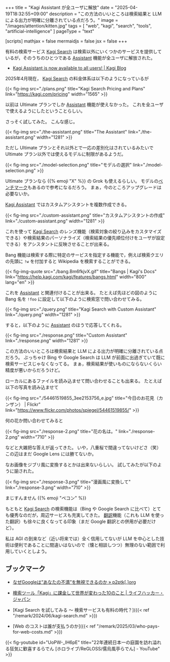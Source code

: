 +++
title = "Kagi Assistant が全ユーザに解放"
date =  "2025-04-19T18:32:55+09:00"
description = "この方法のいいところは検索結果と LLM による出力が明確に分離されている点だろう。"
image = "/images/attention/kitten.jpg"
tags = [ "web", "kagi", "search", "tools", "artificial-intelligence" ]
pageType = "text"

[scripts]
  mathjax = false
  mermaidjs = false
  jsx = false
+++

有料の検索サービス [Kagi Search] は検索以外にいくつかのサービスを提供しているが，そのうちのひとつである [Assistant] 機能が全ユーザに解放された。

- [Kagi Assistant is now available to all users! | Kagi Blog](https://blog.kagi.com/assistant-for-all)

2025年4月現在， [Kagi Search] の料金体系は以下のようになっているが

{{< fig-img src="./plans.png" title="Kagi Search Pricing and Plans" link="https://kagi.com/pricing" width="1565" >}}

以前は Ultimate プランでしか [Assistant] 機能が使えなかった。
これを全ユーザで使えるようにしたということらしい。

さっそく試してみた。
こんな感じ。

{{< fig-img src="./the-assistant.png" title="The Assistant" link="./the-assistant.png" width="1281" >}}

ただし Ultimate プランとそれ以外とで一応の差別化はされているみたいで Ultimate プラン以外では使えるモデルに制限があるようだ。

{{< fig-img src="./model-selection.png" title="モデルの選択" link="./model-selection.png" >}}

Ultimate プランなら {{% emoji "X" %}} の Grok も使えるらしい。
モデルの[ベンチマーク](https://help.kagi.com/kagi/ai/llm-benchmark.html "Kagi LLM Benchmarking Project | Kagi's Docs")もあるので参考になるだろう。
まぁ，今のところアップグレードは必要ないか。

[Kagi Assistant][Assistant] ではカスタムアシスタントを複数作成できる。

{{< fig-img src="./custom-assistant.png" title="カスタムアシスタントの作成" link="./custom-assistant.png" width="1281" >}}

これを使って [Kagi Search] のレンズ機能（検索対象の絞り込みをカスタマイズできる）や検索結果のパーソナライズ（検索結果の優先順位付けをユーザが設定できる）をアシスタントに反映させることが出来る。

Bang 機能は検索する際に特定のサービスを指定する機能で，例えば検索クエリの先頭に `!w` を付加すると Wikipedia を検索することができる。

{{< fig-img-quote src="./bang.Bm6fkjvX.gif" title="Bangs | Kagi's Docs" link="https://help.kagi.com/kagi/features/bangs.html" width="800" lang="en" >}}

これを [Assistant] と関連付けることが出来る。
たとえば先ほどの図のように Bang 名を `!foo` に設定して以下のように検索窓で問い合わせてみる。

{{< fig-img src="./query.png" title="Kagi Search with Custom Assistant" link="./query.png" width="1281" >}}

すると，以下のように [Assistant] のほうで応答してくれる。

{{< fig-img src="./response.png" title="Custom Assistant" link="./response.png" width="1281" >}}

この方法のいいところは検索結果と LLM による出力が明確に分離されている点だろう。
ぶっちゃけ Bing や Google Search は LLM が前面に出過ぎていて既に検索サービスじゃなくなってる。
まぁ，検索結果が使いものにならないくらい精度が悪いからだろうけど。

ローカルにあるファイルを読み込ませて問い合わせることも出来る。
たとえば以下の写真を読み込ませて

{{< fig-img src="./54461519855_3ee2153756_e.jpg" title="今日のお花見（カンザン） | Flickr" link="https://www.flickr.com/photos/spiegel/54461519855/" >}}

何の花か問い合わせてみると

{{< fig-img src="./response-2.png" title="花の名は。" link="./response-2.png" width="710" >}}

などと大雑把な答えが返ってきた。
いや，八重桜で間違ってないけどさ（笑） この辺はまだ Google Lens には勝てないか。

なお画像をジブリ風に変換するとかは出来ないらしい。
試してみたが以下のように諭された。

{{< fig-img src="./response-3.png" title="漫画風に変換して" link="./response-3.png" width="710" >}}

まじすんません {{% emoji "ペコン" %}}

もともと [Kagi Search] の検索機能は（Bing や Google Search に比べて）とても優秀なのだが，周辺サービスも充実してきた。
[翻訳][Translate]機能（これも LLM を使った翻訳）も徐々に良くなってる印象（まだ Google 翻訳との併用が必要だけど）。

私は AGI の到来など（近い将来では）全く信用してないが LLM を中心とした技術は便利であることに間違いはないので（懐と相談しつつ）無理のない範囲で利用していくとしよう。

## ブックマーク

- [なぜGoogleは“あなたの不満”を無視できるのか » p2ptk[.]org](https://p2ptk.org/monopoly/4535)
- [検索ツール「Kagi」に課金して世界が変わった10のこと | ライフハッカー・ジャパン](https://www.lifehacker.jp/article/2505-the-best-hidden-features-in-kagi-the-paid-alternative-to-google-search/)

- [Kagi Search を試してみる 〜 検索サービスも有料の時代？]({{< ref "/remark/2024/06/kagi-search.md" >}})
- [Web のコストは誰が支払うのか]({{< ref "/remark/2025/03/who-pays-for-web-costs.md" >}})

{{< fig-youtube id="UoPW-_IH6pE" title="22年連続日本一の庭園を訪れ溢れる狂気に歓喜するらでん [ホロライブ/ReGLOSS/儒烏風亭らでん] - YouTube" >}}

[Kagi Search]: https://kagi.com/ "Kagi Search"
[Assistant]: https://kagi.com/assistant "The Assistant"
[Translate]: https://translate.kagi.com/ "Kagi Translate"
